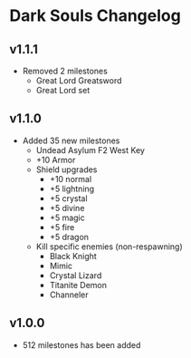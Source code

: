 # Dark Souls Changelog


## v1.1.1
* Removed 2 milestones
    * Great Lord Greatsword
    * Great Lord set

## v1.1.0
* Added 35 new milestones
    * Undead Asylum F2 West Key
    * +10 Armor
    * Shield upgrades
        * +10 normal
        * +5 lightning
        * +5 crystal
        * +5 divine
        * +5 magic
        * +5 fire
        * +5 dragon
    * Kill specific enemies (non-respawning)
        * Black Knight
        * Mimic
        * Crystal Lizard
        * Titanite Demon
        * Channeler

## v1.0.0
* 512 milestones has been added
